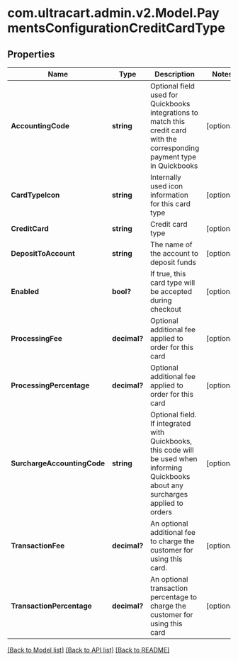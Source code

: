 # com.ultracart.admin.v2.Model.PaymentsConfigurationCreditCardType
## Properties

Name | Type | Description | Notes
------------ | ------------- | ------------- | -------------
**AccountingCode** | **string** | Optional field used for Quickbooks integrations to match this credit card with the corresponding payment type in Quickbooks | [optional] 
**CardTypeIcon** | **string** | Internally used icon information for this card type | [optional] 
**CreditCard** | **string** | Credit card type | [optional] 
**DepositToAccount** | **string** | The name of the account to deposit funds | [optional] 
**Enabled** | **bool?** | If true, this card type will be accepted during checkout | [optional] 
**ProcessingFee** | **decimal?** | Optional additional fee applied to order for this card | [optional] 
**ProcessingPercentage** | **decimal?** | Optional additional fee applied to order for this card | [optional] 
**SurchargeAccountingCode** | **string** | Optional field. If integrated with Quickbooks, this code will be used when informing Quickbooks about any surcharges applied to orders | [optional] 
**TransactionFee** | **decimal?** | An optional additional fee to charge the customer for using this card. | [optional] 
**TransactionPercentage** | **decimal?** | An optional transaction percentage to charge the customer for using this card | [optional] 


[[Back to Model list]](../README.md#documentation-for-models) [[Back to API list]](../README.md#documentation-for-api-endpoints) [[Back to README]](../README.md)

